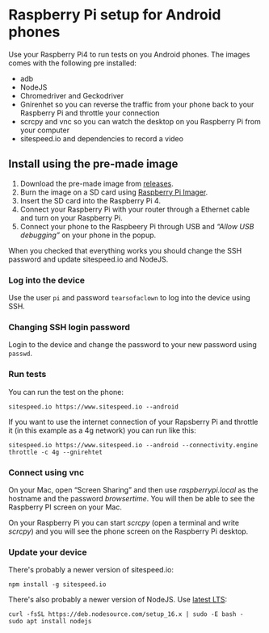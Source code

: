 # Raspberry Pi setup for Android phones

Use your Raspberry Pi4 to run tests on you Android phones. The images comes with the following pre installed:
* adb
* NodeJS
* Chromedriver and Geckodriver
* Gnirenhet so you can reverse the traffic from your phone back to your Raspberry Pi and throttle your connection
* scrcpy and vnc so you can watch the desktop on you Raspberry Pi from your computer
* sitespeed.io and dependencies to record a video


## Install using the pre-made image
1. Download the pre-made image from [releases](https://github.com/sitespeedio/raspberrypi/releases).
2. Burn the image on a SD card using [Raspberry Pi Imager](https://www.raspberrypi.com/software/).
3. Insert the SD card into the Raspberry Pi 4.
4. Connect your Raspberry Pi with your router through a Ethernet cable and turn on your Raspberry Pi.
5. Connect your phone to the Raspbeery Pi through USB and *“Allow USB debugging”* on your phone in the popup.

When you checked that everything works you should change the SSH password and update sitespeed.io and NodeJS.

### Log into the device
Use the user `pi` and password `tearsofaclown` to log into the device using SSH.

### Changing SSH login password
Login to the device and change the password to your new password using `passwd`.

### Run tests
You can run the test on the phone:
```
sitespeed.io https://www.sitespeed.io --android
```

If you want to use the internet connection of your Rapsberry Pi and throttle it (in this example as a 4g network) you can run like this:

```
sitespeed.io https://www.sitespeed.io --android --connectivity.engine throttle -c 4g --gnirehtet
```

### Connect using vnc

On your Mac, open “Screen Sharing” and then use *raspberrypi.local* as the hostname and the password *browsertime*. You will then be able to see the Raspberry PI screen on your Mac. 

On your Raspberry Pi you can start *scrcpy* (open a terminal and write  *scrcpy*) and you will see the phone screen on the Raspberry Pi desktop.

### Update your device
There's probably a newer version of sitespeed.io:

```
npm install -g sitespeed.io
```

There's also probably a newer version of NodeJS. Use [latest LTS](https://nodejs.org/en/):
```
curl -fsSL https://deb.nodesource.com/setup_16.x | sudo -E bash -
sudo apt install nodejs
```

